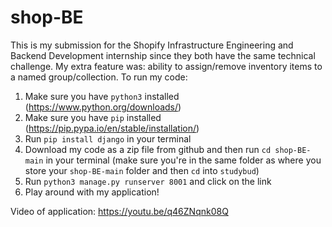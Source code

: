 # shop-BE
This is my submission for the Shopify Infrastructure Engineering and Backend Development internship since they both have the same technical challenge. My extra feature was: ability to assign/remove inventory items to a named group/collection.
To run my code:
1. Make sure you have `python3` installed (https://www.python.org/downloads/)
2. Make sure you have `pip` installed (https://pip.pypa.io/en/stable/installation/)
3. Run `pip install django` in your terminal
4. Download my code as a zip file from github and then run `cd shop-BE-main` in your terminal (make sure you're in the same folder as where you store your `shop-BE-main` folder and then `cd` into `studybud`)
5. Run `python3 manage.py runserver 8001` and click on the link
6. Play around with my application!

Video of application: https://youtu.be/q46ZNqnk08Q
